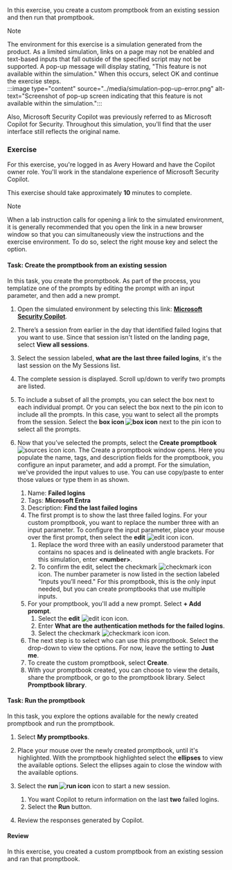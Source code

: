 In this exercise, you create a custom promptbook from an existing session and then run that promptbook.

> [!NOTE]
> The environment for this exercise is a simulation generated from the product. As a limited simulation, links on a page may not be enabled and text-based inputs that fall outside of the specified script may not be supported. A pop-up message will display stating, "This feature is not available within the simulation." When this occurs, select OK and continue the exercise steps.  
>:::image type="content" source="../media/simulation-pop-up-error.png" alt-text="Screenshot of pop-up screen indicating that this feature is not available within the simulation.":::
>
> Also, Microsoft Security Copilot was previously referred to as Microsoft Copilot for Security. Throughout this simulation, you'll find that the user interface still reflects the original name.

### Exercise

For this exercise, you're logged in as Avery Howard and have the Copilot owner role. You'll work in the standalone experience of Microsoft Security Copilot.

This exercise should take approximately **10** minutes to complete.

> [!NOTE]
> When a lab instruction calls for opening a link to the simulated environment, it is generally recommended that you open the link in a new browser window so that you can simultaneously view the instructions and the exercise environment. To do so, select the right mouse key and select the option.


#### Task: Create the promptbook from an existing session

In this task, you create the promptbook. As part of the process, you templatize one of the prompts by editing the prompt with an input parameter, and then add a new prompt.

1. Open the simulated environment by selecting this link: **[Microsoft Security Copilot](https://app.highlights.guide/start/105b8e59-c9d3-4486-8a83-e132f8157b20?token=045faae1-1078-4eac-bf56-e12472eddaf9&azure-portal=true)**.

1. There’s a session from earlier in the day that identified failed logins that you want to use. Since that session isn't listed on the landing page, select **View all sessions**.

1. Select the session labeled, **what are the last three failed logins**, it's the last session on the My Sessions list.

1. The complete session is displayed. Scroll up/down to verify two prompts are listed.

1. To include a subset of all the prompts, you can select the box next to each individual prompt. Or you can select the box next to the pin icon to include all the prompts. In this case, you want to select all the prompts from the session. Select the **box icon ![box icon](../media/box-icon.png)** next to the pin icon to select all the prompts.

1. Now that you’ve selected the prompts, select the **Create promptbook** ![sources icon](../media/create-promptbook-icon.png) icon. The Create a promptbook window opens. Here you populate the name, tags, and description fields for the promptbook, you configure an input parameter, and add a prompt. For the simulation, we've provided the input values to use. You can use copy/paste to enter those values or type them in as shown.
    1. Name: **Failed logins**
    1. Tags: **Microsoft Entra**
    1. Description: **Find the last failed logins**
    1. The first prompt is to show the last three failed logins. For your custom promptbook, you want to replace the number three with an input parameter. To configure the input parameter, place your mouse over the first prompt, then select the **edit** ![edit icon](../media/edit-icon.png) icon.
        1. Replace the word three with an easily understood parameter that contains no spaces and is delineated with angle brackets. For this simulation, enter **\<number>**.
        1. To confirm the edit, select the checkmark ![checkmark icon](../media/check-mark-icon.png) icon. The number parameter is now listed in the section labeled "Inputs you’ll need." For this promptbook, this is the only input needed, but you can create promptbooks that use multiple inputs.
    1. For your promptbook, you'll add a new prompt. Select **+ Add prompt**.
        1. Select the **edit** ![edit icon](../media/edit-icon.png) icon.
        1. Enter **What are the authentication methods for the failed logins**.
        1. Select the checkmark ![checkmark icon](../media/check-mark-icon.png) icon.
    1. The next step is to select who can use this promptbook. Select the drop-down to view the options. For now, leave the setting to **Just me**.
    1. To create the custom promptbook, select **Create**.
    1. With your promptbook created, you can choose to view the details, share the promptbook, or go to the promptbook library. Select **Promptbook library**.

#### Task: Run the promptbook

In this task, you explore the options available for the newly created promptbook and run the promptbook.

1. Select **My promptbooks**.

1. Place your mouse over the newly created promptbook, until it's highlighted. With the promptbook highlighted select the **ellipses** to view the available options. Select the ellipses again to close the window with the available options.

1. Select the **run ![run icon](../media/run-icon.png)** icon to start a new session.
    1. You want Copilot to return information on the last **two** failed logins.
    1. Select the **Run** button.

1. Review the responses generated by Copilot.

#### Review

In this exercise, you created a custom promptbook from an existing session and ran that promptbook.